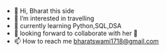 - 👋 Hi, Bharat this side 
- 👀 I’m interested in travelling 
- 🌱 currently learning Python,SQL,DSA 
- 💞️ looking forward to collaborate with her 🤭
- 📫 How to reach me bharatswami1718@gmail.com

<!---
bharat1718swami/bharat1718swami is a ✨ special ✨ repository because its `README.md` (this file) appears on your GitHub profile.
You can click the Preview link to take a look at your changes.
--->
